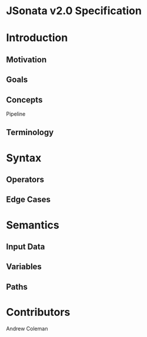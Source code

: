 JSonata v2.0 Specification
=====================

# Introduction

## Motivation

## Goals

## Concepts

Pipeline

## Terminology

# Syntax

## Operators

## Edge Cases

# Semantics

## Input Data

## Variables

## Paths

# Contributors

Andrew Coleman
